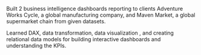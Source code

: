 Built 2 business intelligence dashboards reporting to clients Adventure Works Cycle, a global manufacturing company, and Maven Market, a global supermarket chain from given datasets.

Learned DAX, data transformation, data visualization , and creating relational data models for building interactive dashboards and understanding the KPIs.
